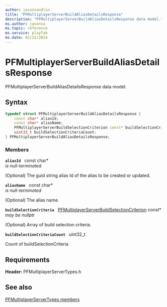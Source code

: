 ```yaml
---
author: jasonsandlin
title: "PFMultiplayerServerBuildAliasDetailsResponse"
description: "PFMultiplayerServerBuildAliasDetailsResponse data model."
ms.author: jasonsa
ms.topic: reference
ms.service: playfab
ms.date: 02/22/2024
---
```


# PFMultiplayerServerBuildAliasDetailsResponse  

PFMultiplayerServerBuildAliasDetailsResponse data model.  

## Syntax  
  
```cpp
typedef struct PFMultiplayerServerBuildAliasDetailsResponse {  
    const char* aliasId;  
    const char* aliasName;  
    PFMultiplayerServerBuildSelectionCriterion const* buildSelectionCriteria;  
    uint32_t buildSelectionCriteriaCount;  
} PFMultiplayerServerBuildAliasDetailsResponse;  
```
  
### Members  
  
**`aliasId`** &nbsp; const char*  
*is null-terminated*  
  
(Optional) The guid string alias Id of the alias to be created or updated.
  
**`aliasName`** &nbsp; const char*  
*is null-terminated*  
  
(Optional) The alias name.
  
**`buildSelectionCriteria`** &nbsp; [PFMultiplayerServerBuildSelectionCriterion](pfmultiplayerserverbuildselectioncriterion.md) const*  
*may be nullptr*  
  
(Optional) Array of build selection criteria.
  
**`buildSelectionCriteriaCount`** &nbsp; uint32_t  
  
Count of buildSelectionCriteria
  
  
## Requirements  
  
**Header:** PFMultiplayerServerTypes.h
  
## See also  
[PFMultiplayerServerTypes members](../pfmultiplayerservertypes_members.md)  

  
  
